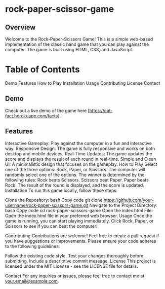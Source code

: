 # rock-paper-scissor-game
##  Overview
Welcome to the Rock-Paper-Scissors Game! This is a simple web-based implementation of the classic hand game that you can play against the computer. The game is built using HTML, CSS, and JavaScript.

#  Table of Contents
Demo
Features
How to Play
Installation
Usage
Contributing
License
Contact

##  Demo

Check out a live demo of the game here [https://cat-fact.herokuapp.com/facts].

## Features
Interactive Gameplay: Play against the computer in a fun and interactive way.
Responsive Design: The game is fully responsive and works on both desktop and mobile devices.
Real-Time Updates: The game updates the score and displays the result of each round in real-time.
Simple and Clean UI: A minimalistic design that focuses on the gameplay.
How to Play
Select one of the three options: Rock, Paper, or Scissors.
The computer will randomly select one of the options.
The winner is determined by the following rules:
Rock beats Scissors.
Scissors beat Paper.
Paper beats Rock.
The result of the round is displayed, and the score is updated.
Installation
To run this game locally, follow these steps:

Clone the Repository:
bash
Copy code
git clone https://github.com/your-username/rock-paper-scissors-game.git
Navigate to the Project Directory:
bash
Copy code
cd rock-paper-scissors-game
Open the index.html File: Open the index.html file in your preferred web browser.
Usage
Once the game is running, you can start playing immediately. Click Rock, Paper, or Scissors to see if you can beat the computer!

Contributing
Contributions are welcome! Feel free to create a pull request if you have suggestions or improvements. Please ensure your code adheres to the following guidelines:

Follow the existing code style.
Test your changes thoroughly before submitting.
Include a descriptive commit message.
License
This project is licensed under the MIT License - see the LICENSE file for details.

Contact
For any inquiries or issues, please feel free to contact me at your.email@example.com.

